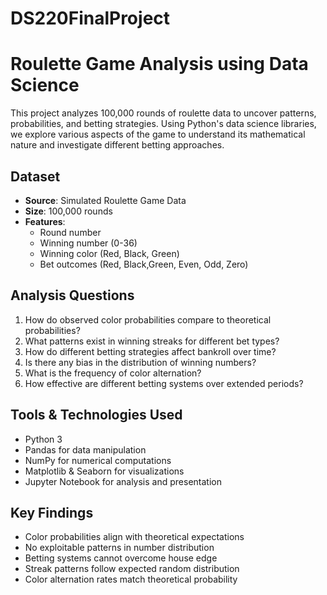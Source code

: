 # DS220FinalProject
# Roulette Game Analysis using Data Science
This project analyzes 100,000 rounds of roulette data to uncover patterns, probabilities, and betting strategies. Using Python's data science libraries, we explore various aspects of the game to understand its mathematical nature and investigate different betting approaches.

## Dataset
- **Source**: Simulated Roulette Game Data
- **Size**: 100,000 rounds
- **Features**:
  - Round number
  - Winning number (0-36)
  - Winning color (Red, Black, Green)
  - Bet outcomes (Red, Black,Green, Even, Odd, Zero)

## Analysis Questions
1. How do observed color probabilities compare to theoretical probabilities?
2. What patterns exist in winning streaks for different bet types?
3. How do different betting strategies affect bankroll over time?
4. Is there any bias in the distribution of winning numbers?
5. What is the frequency of color alternation?
6. How effective are different betting systems over extended periods?

## Tools & Technologies Used
- Python 3
- Pandas for data manipulation
- NumPy for numerical computations
- Matplotlib & Seaborn for visualizations
- Jupyter Notebook for analysis and presentation

## Key Findings
- Color probabilities align with theoretical expectations
- No exploitable patterns in number distribution
- Betting systems cannot overcome house edge
- Streak patterns follow expected random distribution
- Color alternation rates match theoretical probability
